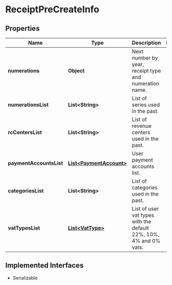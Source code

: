 

# ReceiptPreCreateInfo



## Properties

Name | Type | Description | Notes
------------ | ------------- | ------------- | -------------
**numerations** | **Object** | Next number by year, receipt type and numeration name. | 
**numerationsList** | **List&lt;String&gt;** | List of series used in the past. | 
**rcCentersList** | **List&lt;String&gt;** | List of revenue centers used in the past. | 
**paymentAccountsList** | [**List&lt;PaymentAccount&gt;**](PaymentAccount.md) | User payment accounts list. | 
**categoriesList** | **List&lt;String&gt;** | List of categories used in the past. | 
**vatTypesList** | [**List&lt;VatType&gt;**](VatType.md) | List of user vat types with the default 22%, 10%, 4% and 0% vats. | 


## Implemented Interfaces

* Serializable


